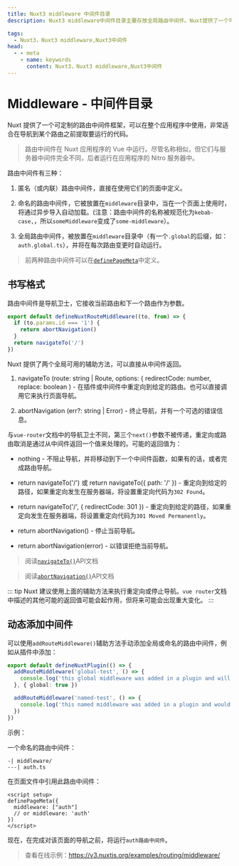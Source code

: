 ```yaml
---
title: Nuxt3 middleware 中间件目录
description: Nuxt3 middleware中间件目录主要存放全局路由中间件。Nuxt提供了一个可定制的路由中间件框架，可以在整个应用程序中使用，非常适合在导航到特定路由之前提取要运行的代码。

tags: 
  - Nuxt3，Nuxt3 middleware,Nuxt3中间件
head:
  - - meta
    - name: keywords
      content: Nuxt3，Nuxt3 middleware,Nuxt3中间件
---
```


# Middleware - 中间件目录

Nuxt 提供了一个可定制的路由中间件框架，可以在整个应用程序中使用，非常适合在导航到某个路由之前提取要运行的代码。

> 路由中间件在 Nuxt 应用程序的 Vue 中运行。尽管名称相似，但它们与服务器中间件完全不同，后者运行在应用程序的 Nitro 服务器中。

路由中间件有三种：

1. 匿名（或内联）路由中间件，直接在使用它们的页面中定义。

2. 命名的路由中间件，它被放置在`middleware`目录中，当在一个页面上使用时，将通过异步导入自动加载。(注意：路由中间件的名称被规范化为`kebab-case,`，所以`someMiddleware`变成了`some-middleware`）。

3. 全局路由中间件，被放置在`middleware`目录中（有一个`.global`的后缀，如：`auth.global.ts`），并将在每次路由变更时自动运行。

> 前两种路由中间件可以在[`definePageMeta`](/nuxt3/directory-pages#page-metadata-页面元数据)中定义。

## 书写格式

路由中间件是导航卫士，它接收当前路由和下一个路由作为参数。

```ts
export default defineNuxtRouteMiddleware((to, from) => {
  if (to.params.id === '1') {
    return abortNavigation()
  }
  return navigateTo('/')
})
```

Nuxt 提供了两个全局可用的辅助方法，可以直接从中间件返回。

1. navigateTo (route: string | Route, options: { redirectCode: number, replace: boolean ) - 在插件或中间件中重定向到给定的路由。也可以直接调用它来执行页面导航。

2. abortNavigation (err?: string | Error) - 终止导航，并有一个可选的错误信息。

与`vue-router`文档中的导航卫士不同，第三个`next()`参数不被传递，重定向或路由取消是通过从中间件返回一个值来处理的。可能的返回值为：

- nothing - 不阻止导航，并将移动到下一个中间件函数，如果有的话，或者完成路由导航。

- return navigateTo('/') 或 return navigateTo({ path: '/' }) - 重定向到给定的路径，如果重定向发生在服务器端，将设置重定向代码为`302 Found`。

- return navigateTo('/', { redirectCode: 301 }) - 重定向到给定的路径，如果重定向发生在服务器端，将设置重定向代码为`301 Moved Permanently`。

- return abortNavigation() - 停止当前导航。

- return abortNavigation(error) - 以错误拒绝当前导航。

> 阅读[`navigateTo()`](/nuxt3/api-navigate-to)API文档

> 阅读[`abortNavigation()`](/nuxt3/api-abort-navigation)API文档

::: tip
Nuxt 建议使用上面的辅助方法来执行重定向或停止导航。`vue router`文档中描述的其他可能的返回值可能会起作用，但将来可能会出现重大变化。
:::

## 动态添加中间件

可以使用`addRouteMiddleware()`辅助方法手动添加全局或命名的路由中间件，例如从插件中添加：

```ts
export default defineNuxtPlugin(() => {
  addRouteMiddleware('global-test', () => {
    console.log('this global middleware was added in a plugin and will be run on every route change')
  }, { global: true })

  addRouteMiddleware('named-test', () => {
    console.log('this named middleware was added in a plugin and would override any existing middleware of the same name')
  })
})
```

示例：

一个命名的路由中间件：

```
-| middleware/
---| auth.ts
```

在页面文件中引用此路由中间件：

```vue
<script setup>
definePageMeta({
  middleware: ["auth"]
  // or middleware: 'auth'
})
</script>
```

现在，在完成对该页面的导航之前，将运行`auth路由中间件`。

> 查看在线示例：https://v3.nuxtjs.org/examples/routing/middleware/